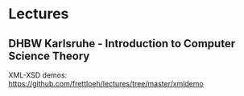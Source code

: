 # Lectures

## DHBW Karlsruhe - Introduction to Computer Science Theory

XML-XSD demos: https://github.com/frettloeh/lectures/tree/master/xmldemo
